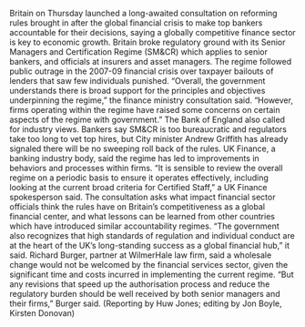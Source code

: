 Britain on Thursday launched a long-awaited consultation on reforming rules brought in after the global financial crisis to make top bankers accountable for their decisions, saying a globally competitive finance sector is key to economic growth.
Britain broke regulatory ground with its Senior Managers and Certification Regime (SM&CR) which applies to senior bankers, and officials at insurers and asset managers.
The regime followed public outrage in the 2007-09 financial crisis over taxpayer bailouts of lenders that saw few individuals punished.
“Overall, the government understands there is broad support for the principles and objectives underpinning the regime,” the finance ministry consultation said.
“However, firms operating within the regime have raised some concerns on certain aspects of the regime with government.” The Bank of England also called for industry views.
Bankers say SM&CR is too bureaucratic and regulators take too long to vet top hires, but City minister Andrew Griffith has already signaled there will be no sweeping roll back of the rules.
UK Finance, a banking industry body, said the regime has led to improvements in behaviors and processes within firms.
“It is sensible to review the overall regime on a periodic basis to ensure it operates effectively, including looking at the current broad criteria for Certified Staff,” a UK Finance spokesperson said.
The consultation asks what impact financial sector officials think the rules have on Britain’s competitiveness as a global financial center, and what lessons can be learned from other countries which have introduced similar accountability regimes.
“The government also recognizes that high standards of regulation and individual conduct are at the heart of the UK’s long-standing success as a global financial hub,” it said.
Richard Burger, partner at WilmerHale law firm, said a wholesale change would not be welcomed by the financial services sector, given the significant time and costs incurred in implementing the current regime.
“But any revisions that speed up the authorisation process and reduce the regulatory burden should be well received by both senior managers and their firms,” Burger said.
(Reporting by Huw Jones; editing by Jon Boyle, Kirsten Donovan)